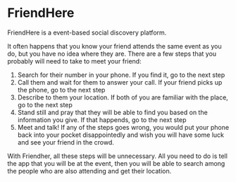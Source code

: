 FriendHere
==========
FriendHere is a event-based social discovery platform.

It often happens that you know your friend attends the same event as you do, but you have no idea where they are.
There are a few steps that you probably will need to take to meet your friend:
1. Search for their number in your phone. If you find it, go to the next step
2. Call them and wait for them to answer your call. If your friend picks up the phone, go to the next step
3. Describe to them your location. If both of you are familiar with the place, go to the next step
4. Stand still and pray that they will be able to find you based on the information you give. If that happends, go to the next step
5. Meet and talk!
If any of the steps goes wrong, you would put your phone back into your pocket disappointedly and wish you will have some luck and see your friend in the crowd.

With Friendher, all these steps will be unnecessary.
All you need to do is tell the app that you will be at the event, then you will be able to search among the people who are also attending and get their location.                  
